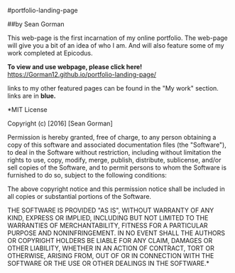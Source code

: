 #portfolio-landing-page

##by Sean Gorman

  This web-page is the first incarnation of my online portfolio. The web-page will give you a bit of an idea of who I am. And will also feature some of my work completed at Epicodus.  

  **To view and use webpage, please click here!** https://Gorman12.github.io/portfolio-landing-page/

  links to my other featured pages can be found in the "My work" section. links are in **blue.**

  *MIT License

Copyright (c) [2016] [Sean Gorman]

Permission is hereby granted, free of charge, to any person obtaining a copy of this software and associated documentation files (the "Software"), to deal in the Software without restriction, including without limitation the rights to use, copy, modify, merge, publish, distribute, sublicense, and/or sell copies of the Software, and to permit persons to whom the Software is furnished to do so, subject to the following conditions:

The above copyright notice and this permission notice shall be included in all copies or substantial portions of the Software.

THE SOFTWARE IS PROVIDED "AS IS", WITHOUT WARRANTY OF ANY KIND, EXPRESS OR IMPLIED, INCLUDING BUT NOT LIMITED TO THE WARRANTIES OF MERCHANTABILITY, FITNESS FOR A PARTICULAR PURPOSE AND NONINFRINGEMENT. IN NO EVENT SHALL THE AUTHORS OR COPYRIGHT HOLDERS BE LIABLE FOR ANY CLAIM, DAMAGES OR OTHER LIABILITY, WHETHER IN AN ACTION OF CONTRACT, TORT OR OTHERWISE, ARISING FROM, OUT OF OR IN CONNECTION WITH THE SOFTWARE OR THE USE OR OTHER DEALINGS IN THE SOFTWARE.*
